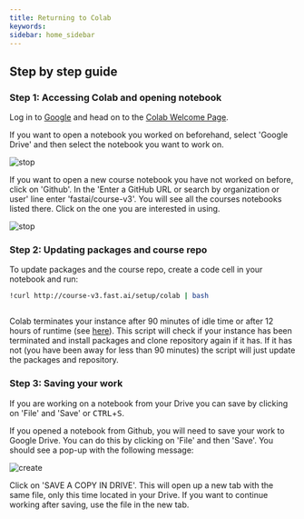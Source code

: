 ```yaml
---
title: Returning to Colab
keywords: 
sidebar: home_sidebar
---
```


## Step by step guide

### Step 1: Accessing Colab and opening notebook

Log in to [Google](https://accounts.google.com/signin/v2/identifier?hl=en-gb&flowName=GlifWebSignIn&flowEntry=ServiceLogin) and head on to the [Colab Welcome Page](https://colab.research.google.com/notebooks/welcome.ipynb#recent=true). 

If you want to open a notebook you worked on beforehand, select 'Google Drive' and then select the notebook you want to work on.

<img alt="stop" src="/images/colab/10.png" class="screenshot">

If you want to open a new course notebook you have not worked on before, click on 'Github'. In the 'Enter a GitHub URL or search by organization or user' line enter 'fastai/course-v3'. You will see all the courses notebooks listed there. Click on the one you are interested in using.

<img alt="stop" src="/images/colab/01.png" class="screenshot">

### Step 2: Updating packages and course repo

To update packages and the course repo, create a code cell in your notebook and run:

```bash
!curl http://course-v3.fast.ai/setup/colab | bash
```

<img alt="" src="/images/colab/07.png" class="screenshot">

Colab terminates your instance after 90 minutes of idle time or after 12 hours of runtime (see [here](https://help.clouderizer.com/running-on-cloud/google-colab/google-colab-faqs)). This script will check if your instance has been terminated and install packages and clone repository again if it has. If it has not (you have been away for less than 90 minutes) the script will just update the packages and repository.

### Step 3: Saving your work

If you are working on a notebook from your Drive you can save by clicking on 'File' and 'Save' or <kbd>CTRL</kbd>+<kbd>S</kbd>.

If you opened a notebook from Github, you will need to save your work to Google Drive. You can do this by clicking on 'File' and then 'Save'. You should see a pop-up with the following message:

<img alt="create" src="/images/colab/09.png" class="screenshot">

Click on 'SAVE A COPY IN DRIVE'. This will open up a new tab with the same file, only this time located in your Drive. If you want to continue working after saving,  use the file in the new tab.
